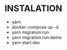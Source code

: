 # INSTALATION
- yarn 
- docker-compose up -d
- yarn migration:run 
- yarn migration:run:demo
- yarn start:dev
